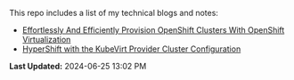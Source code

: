 This repo includes a list of my technical blogs and notes:
* [Effortlessly And Efficiently Provision OpenShift Clusters With OpenShift Virtualization](https://github.com/gqlo/blogs/blob/main/hosted-control-plane-with-the-kubevirt-provider.md)
* [HyperShift with the KubeVirt Provider Cluster Configuration](https://github.com/gqlo/blogs/blob/main/hypershift-kubevirt-cluster-config.md)


**Last Updated:** 2024-06-25 13:02 PM

